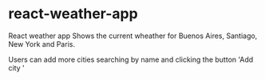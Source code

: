 # react-weather-app

React weather app 
Shows the current wheather for Buenos Aires, Santiago, New York and Paris. 

Users can add more cities searching by name and clicking the button 'Add city <city name>'

